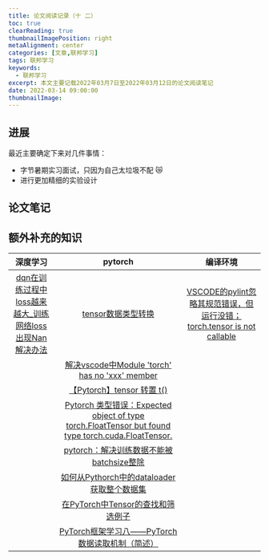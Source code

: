 ```yaml
---
title: 论文阅读记录（十 二）
toc: true
clearReading: true
thumbnailImagePosition: right
metaAlignment: center
categories: [文章,联邦学习]
tags: 联邦学习
keywords:
  - 联邦学习
excerpt: 本文主要记载2022年03月7日至2022年03月12日的论文阅读笔记
date: 2022-03-14 09:00:00
thumbnailImage:
---
```

<!-- toc -->

## 进展

 最近主要确定下来对几件事情：

- 字节暑期实习面试，只因为自己太垃圾不配 :crying_cat_face:
- 进行更加精细的实验设计

## 论文笔记

## 额外补充的知识

|                           深度学习                           |                           pytorch                            |                           编译环境                           |
| :----------------------------------------------------------: | :----------------------------------------------------------: | :----------------------------------------------------------: |
| [dqn在训练过程中loss越来越大_训练网络loss出现Nan解决办法](https://blog.csdn.net/weixin_30441727/article/details/113067605) | [tensor数据类型转换](https://blog.csdn.net/qq_34869928/article/details/100894321) | [VSCODE的pylint忽略其规范错误，但运行没错；torch.tensor is not callable](https://blog.csdn.net/weixin_47042983/article/details/109426010) |
|                                                              | [解决vscode中Module 'torch' has no 'xxx' member](https://blog.csdn.net/sinat_24070543/article/details/101912118) |                                                              |
|                                                              | [【Pytorch】tensor 转置 t()](https://blog.csdn.net/u013066730/article/details/103803897) |                                                              |
|                                                              | [Pytorch 类型错误：Expected object of type torch.FloatTensor but found type torch.cuda.FloatTensor.](https://blog.csdn.net/qq_32998593/article/details/87939016) |                                                              |
|                                                              | [pytorch：解决训练数据不能被batchsize整除](https://blog.csdn.net/zhangqiqiyihao/article/details/118088321) |                                                              |
|                                                              | [如何从Pythorch中的dataloader获取整个数据集](https://www.cnpython.com/qa/290008) |                                                              |
|                                                              | [在PyTorch中Tensor的查找和筛选例子](https://www.jb51.net/article/167916.htm) |                                                              |
|                                                              | [PyTorch框架学习八——PyTorch数据读取机制（简述）](https://blog.csdn.net/qq_40467656/article/details/107983921) |                                                              |

